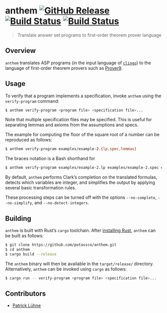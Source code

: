 # anthem [![GitHub Release](https://img.shields.io/github/release/potassco/anthem.svg?maxAge=3600)](https://github.com/potassco/anthem/releases) [![Build Status](https://img.shields.io/travis/potassco/anthem/master.svg?maxAge=3600&label=build%20%28master%29)](https://travis-ci.org/potassco/anthem?branch=master) [![Build Status](https://img.shields.io/travis/potassco/anthem/develop.svg?maxAge=3600&label=build%20%28develop%29)](https://travis-ci.org/potassco/anthem?branch=develop)

> Translate answer set programs to first-order theorem prover language

## Overview

`anthem` translates ASP programs (in the input language of [`clingo`](https://github.com/potassco/clingo)) to the language of first-order theorem provers such as [Prover9](https://www.cs.unm.edu/~mccune/mace4/).

## Usage

To verify that a program implements a specification, invoke `anthem` using the `verify-program` command:

```sh
$ anthem verify-program <program file> <specification file>...
```

Note that multiple specification files may be specified.
This is useful for separating lemmas and axioms from the assumptions and specs.

The example for computing the floor of the square root of a number can be reproduced as follows:

```sh
$ anthem verify-program examples/example-2.{lp,spec,lemmas}
```

The braces notation is a Bash shorthand for

```sh
$ anthem verify-program examples/example-2.lp examples/example-2.spec examples/example-2.lemmas
```

By default, `anthem` performs Clark’s completion on the translated formulas, detects which variables are integer, and simplifies the output by applying several basic transformation rules.

These processing steps can be turned off with the options `--no-complete`, `--no-simplify`, and `--no-detect-integers`.

## Building

`anthem` is built with Rust’s `cargo` toolchain.
After [installing Rust](https://rustup.rs/), `anthem` can be built as follows:

```sh
$ git clone https://github.com/potassco/anthem.git
$ cd anthem
$ cargo build --release
```

The `anthem` binary will then be available in the `target/release/` directory.
Alternatively, `anthem` can be invoked using `cargo` as follows:

```sh
$ cargo run -- verify-program <program file> <specification file>...
```

## Contributors

* [Patrick Lühne](https://www.luehne.de)
